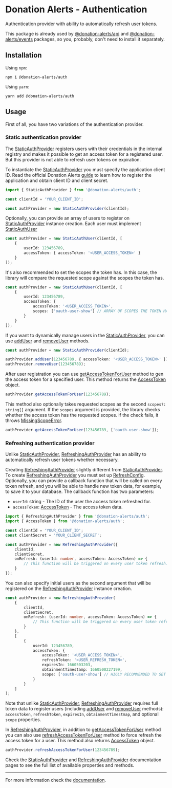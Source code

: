 # Donation Alerts - Authentication

Authentication provider with ability to automatically refresh user tokens.

This package is already used by [@donation-alerts/api](https://stimulcross.github.io/donation-alerts/modules/api.html) and [@donation-alerts/events](https://stimulcross.github.io/donation-alerts/modules/events.html) packages, so you, probably, don't need to install it separately.

## Installation

Using `npm`:

```
npm i @donation-alerts/auth
```

Using `yarn`:

```
yarn add @donation-alerts/auth
```

## Usage

First of all, you have two variations of the authentication provider.

### Static authentication provider

The [StaticAuthProvider](https://stimulcross.github.io/donation-alerts/classes/auth.StaticAuthProvider.html) registers users with their credentials in the internal registry and makes it possible to get an access token for a registered user. But this provider is not able to refresh user tokens on expiration.

To instantiate the [StaticAuthProvider](https://stimulcross.github.io/donation-alerts/classes/auth.StaticAuthProvider.html) you must specify the application client ID. Read the official Donation Alerts [guide](https://www.donationalerts.com/apidoc#advertisement) to learn how to register the application and obtain client ID and client secret.

```ts
import { StaticAuthProvider } from '@donation-alerts/auth';

const clientId = 'YOUR_CLIENT_ID';

const authProvider = new StaticAuthProvider(clientId);
```

Optionally, you can provide an array of users to register on [StaticAuthProvider](https://stimulcross.github.io/donation-alerts/classes/auth.StaticAuthProvider.html) instance creation. Each user must implement [StaticAuthUser](https://stimulcross.github.io/donation-alerts/interfaces/auth.StaticAuthUser.html)

```ts
const authProvider = new StaticAuthUser(clientId, [
	{
		userId: 123456789,
		accessToken: { accessToken: '<USER_ACCESS_TOKEN>' }
	}
]);
```

It's also recommended to set the scopes the token has. In this case, the library will compare the requested scope against the scopes the token has.

```ts
const authProvider = new StaticAuthUser(clientId, [
	{
		userId: 123456789,
		accessToken: {
			accessToken: '<USER_ACCESS_TOKEN>',
			scopes: ['oauth-user-show'] // ARRAY OF SCOPES THE TOKEN HAS
		}
	}
]);
```

If you want to dynamically manage users in the [StaticAuthProvider](https://stimulcross.github.io/donation-alerts/classes/auth.StaticAuthProvider.html), you can use [addUser](https://stimulcross.github.io/donation-alerts/interfaces/auth.AuthProvider.html#addUser) and [removeUser](https://stimulcross.github.io/donation-alerts/interfaces/auth.AuthProvider.html#removeUser) methods.

```ts
const authProvider = new StaticAuthProvider(clientId);

authProvider.addUser(123456789, { accessToken: '<USER_ACCESS_TOKEN>' });
authProvider.removeUser(123456789);
```

After user registration you can use [getAccessTokenForUser](https://stimulcross.github.io/donation-alerts/interfaces/auth.AuthProvider.html#getAccessTokenForUser) method to gen the access token for a specified user. This method returns the [AccessToken](https://stimulcross.github.io/donation-alerts/interfaces/auth.AccessToken.html) object.

```ts
authProvider.getAccessTokenForUser(123456789);
```

This method also optionally takes requested scopes as the second `scopes?: string[]` argument. If the `scopes` argument is provided, the library checks whether the access token has the requested scopes. if the check fails, it throws [MissingScopeError](https://stimulcross.github.io/donation-alerts/classes/auth.MissingScopeError.html).

```ts
authProvider.getAccessTokenForUser(123456789, ['oauth-user-show']);
```

### Refreshing authentication provider

Unlike [StaticAuthProvider](https://stimulcross.github.io/donation-alerts/classes/auth.StaticAuthProvider.html), [RefreshingAuthProvider](https://stimulcross.github.io/donation-alerts/classes/auth.RefreshingAuthProvider.html) has an ability to automatically refresh user tokens whether necessary.

Creating [RefreshingAuthProvider]() slightly different from [StaticAuthProvider](https://stimulcross.github.io/donation-alerts/classes/auth.StaticAuthProvider.html). To create [RefreshingAuthProvider](https://stimulcross.github.io/donation-alerts/classes/auth.RefreshingAuthProvider.html) you must set up [RefreshConfig](https://stimulcross.github.io/donation-alerts/interfaces/auth.RefreshConfig.html). Optionally, you can provide a callback function that will be called on every token refresh, and you will be able to handle new token data, for example, to save it to your database. The callback function has two parameters:

-   `userId`: string - The ID of the user the access token refreshed for.
-   `accessToken`: [AccessToken](https://stimulcross.github.io/donation-alerts/interfaces/auth.AccessToken.html) - The access token data.

```ts
import { RefreshingAuthProvider } from '@donation-alerts/auth';
import { AccessToken } from '@donation-alerts/auth';

const clientId = 'YOUR_CLIENT_ID';
const clientSecret = 'YOUR_CLIENT_SECRET';

const authProvider = new RefreshingAuthProvider({
	clientId,
	clientSecret,
	onRefresh: (userId: number, accessToken: AccessToken) => {
		// This function will be triggered on every user token refresh.
	}
});
```

You can also specify initial users as the second argument that will be registered on the [RefreshingAuthProvider](https://stimulcross.github.io/donation-alerts/classes/auth.RefreshingAuthProvider.html) instance creation.

```ts
const authProvider = new RefreshingAuthProvider(
	{
		clientId,
		clientSecret,
		onRefresh: (userId: number, accessToken: AccessToken) => {
			// This function will be triggered on every user token refresh.
		}
	},
	[
		{
			userId: 123456789,
			accessToken: {
				accessToken: '<USER_ACCESS_TOKEN>',
				refreshToken: '<USER_REFRESH_TOKEN>',
				expiresIn: 1660503203,
				obtainmentTimestamp: 1660500227199,
				scope: ['oauth-user-show'] // HIGLY RECOMMENDED TO SET TOKEN SCOPES
			}
		}
	]
);
```

Note that unlike [StaticAuthProvider](https://stimulcross.github.io/donation-alerts/classes/auth.StaticAuthProvider.html), [RefreshingAuthProvider](https://stimulcross.github.io/donation-alerts/classes/auth.RefreshingAuthProvider.html) requires full token data to register users (including [addUser](https://stimulcross.github.io/donation-alerts/interfaces/auth.AuthProvider.html#addUser) and [removeUser](https://stimulcross.github.io/donation-alerts/interfaces/auth.AuthProvider.html#removeUser) methods): `accessToken`, `refreshToken`, `expiresIn`, `obtainmentTimestmap`, and optional `scope` properties.

In [RefreshingAuthProvider](https://stimulcross.github.io/donation-alerts/classes/auth.RefreshingAuthProvider.html), in addition to [getAccessTokenForUser](https://stimulcross.github.io/donation-alerts/interfaces/auth.AuthProvider.html#getAccessTokenForUser) method you can also use [refreshAccessTokenForUser](https://stimulcross.github.io/donation-alerts/interfaces/auth.AuthProvider.html#refreshAccessTokenForUser) method to force refresh the access token for a user. This method also returns [AccessToken](https://stimulcross.github.io/donation-alerts/interfaces/auth.AccessToken.html) object.

```ts
authProvider.refreshAccessTokenForUser(123456789);
```

Check the [StaticAuthProvider](https://stimulcross.github.io/donation-alerts/classes/auth.StaticAuthProvider.html) and [RefreshingAuthProvider](https://stimulcross.github.io/donation-alerts/classes/auth.RefreshingAuthProvider.html) documentation pages to see the full list of available properties and methods.

---

For more information check the [documentation](https://stimulcross.github.io/donation-alerts/modules/auth.html).
